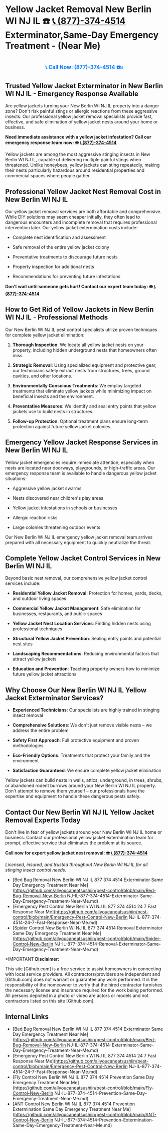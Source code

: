 # Yellow Jacket Removal New Berlin WI NJ IL ☎️ [📞 (877)-374-4514](https://pest-control-4514.netlify.app) Exterminator,Same-Day Emergency Treatment - (Near Me)
# 

<p align="center" style="font-size: 1.2em; font-weight: bold; margin: 20px 0;">
  <a href="https://pest-control-4514.netlify.app" target="_blank" style="color: #007BFF; text-decoration: none;">📞 Call Now: (877)-374-4514 ☎️💧</a>
</p>

## Trusted Yellow Jacket Exterminator in New Berlin WI NJ IL - Emergency Response Available

Are yellow jackets turning your New Berlin WI NJ IL property into a danger zone? Don't risk painful stings or allergic reactions from these aggressive insects. Our professional yellow jacket removal specialists provide fast, effective, and safe elimination of yellow jacket nests around your home or business.

**Need immediate assistance with a yellow jacket infestation? Call our emergency response team now: ☎️ [📞 (877)-374-4514](https://pest-control-4514.netlify.app)**

Yellow jackets are among the most aggressive stinging insects in New Berlin WI NJ IL, capable of delivering multiple painful stings when threatened. Unlike honeybees, yellow jackets can sting repeatedly, making their nests particularly hazardous around residential properties and commercial spaces where people gather.

## Professional Yellow Jacket Nest Removal Cost in New Berlin WI NJ IL

Our yellow jacket removal services are both affordable and comprehensive. While DIY solutions may seem cheaper initially, they often lead to dangerous encounters and incomplete removal that requires professional intervention later. Our yellow jacket extermination costs include:

- Complete nest identification and assessment

- Safe removal of the entire yellow jacket colony

- Preventative treatments to discourage future nests

- Property inspection for additional nests

- Recommendations for preventing future infestations

**Don't wait until someone gets hurt! Contact our expert team today: ☎️ [📞 (877)-374-4514](https://pest-control-4514.netlify.app)**

## How to Get Rid of Yellow Jackets in New Berlin WI NJ IL - Professional Methods

Our New Berlin WI NJ IL pest control specialists utilize proven techniques for complete yellow jacket elimination:

1. **Thorough Inspection**: We locate all yellow jacket nests on your property, including hidden underground nests that homeowners often miss.

2. **Strategic Removal**: Using specialized equipment and protective gear, our technicians safely extract nests from structures, trees, ground cavities, and other locations.

3. **Environmentally Conscious Treatments**: We employ targeted treatments that eliminate yellow jackets while minimizing impact on beneficial insects and the environment.

4. **Preventative Measures**: We identify and seal entry points that yellow jackets use to build nests in structures.

5. **Follow-up Protection**: Optional treatment plans ensure long-term protection against future yellow jacket colonies.

## Emergency Yellow Jacket Response Services in New Berlin WI NJ IL

Yellow jacket emergencies require immediate attention, especially when nests are located near doorways, playgrounds, or high-traffic areas. Our emergency response team is available to handle dangerous yellow jacket situations:

- Aggressive yellow jacket swarms

- Nests discovered near children's play areas

- Yellow jacket infestations in schools or businesses

- Allergic reaction risks

- Large colonies threatening outdoor events

Our New Berlin WI NJ IL emergency yellow jacket removal team arrives prepared with all necessary equipment to quickly neutralize the threat.

## Complete Yellow Jacket Control Services in New Berlin WI NJ IL

Beyond basic nest removal, our comprehensive yellow jacket control services include:

- **Residential Yellow Jacket Removal**: Protection for homes, yards, decks, and outdoor living spaces

- **Commercial Yellow Jacket Management**: Safe elimination for businesses, restaurants, and public spaces

- **Yellow Jacket Nest Location Services**: Finding hidden nests using professional techniques

- **Structural Yellow Jacket Prevention**: Sealing entry points and potential nest sites

- **Landscaping Recommendations**: Reducing environmental factors that attract yellow jackets

- **Education and Prevention**: Teaching property owners how to minimize future yellow jacket attractions

## Why Choose Our New Berlin WI NJ IL Yellow Jacket Exterminator Services?

- **Experienced Technicians**: Our specialists are highly trained in stinging insect removal

- **Comprehensive Solutions**: We don't just remove visible nests – we address the entire problem

- **Safety First Approach**: Full protective equipment and proven methodologies

- **Eco-Friendly Options**: Treatments that protect your family and the environment

- **Satisfaction Guaranteed**: We ensure complete yellow jacket elimination

Yellow jackets can build nests in walls, attics, underground, in trees, shrubs, or abandoned rodent burrows around your New Berlin WI NJ IL property. Don't attempt to remove them yourself – our professionals have the expertise and equipment to handle these dangerous pests safely.

## Contact Our New Berlin WI NJ IL Yellow Jacket Removal Experts Today

Don't live in fear of yellow jackets around your New Berlin WI NJ IL home or business. Contact our professional yellow jacket extermination team for prompt, effective service that eliminates the problem at its source.

**Call now for expert yellow jacket nest removal: ☎️ [📞 (877)-374-4514](https://pest-control-4514.netlify.app)**

*Licensed, insured, and trusted throughout New Berlin WI NJ IL for all stinging insect control needs.*


- [Bed Bug Removal New Berlin WI NJ IL 877 374 4514 Exterminator Same Day Emergency Treatment Near Me](https://github.com/allyoucaneatsushiin/pest-control/blob/main/Bed-Bug-Removal-New-Berlin NJ-IL-877-374-4514-Exterminator-Same-Day-Emergency-Treatment-Near-Me.md)
- [Emergency Pest Control New Berlin WI NJ IL 877 374 4514 24 7 Fast Response Near Me](https://github.com/allyoucaneatsushiin/pest-control/blob/main/Emergency-Pest-Control-New-Berlin NJ-IL-877-374-4514-24-7-Fast-Response-Near-Me.md)
- [Spider Control New Berlin WI NJ IL 877 374 4514 Removal Exterminator Same Day Emergency Treatment Near Me](https://github.com/allyoucaneatsushiin/pest-control/blob/main/Spider-Control-New-Berlin NJ-IL-877-374-4514-Removal-Exterminator-Same-Day-Emergency-Treatment-Near-Me.md)


*IMPORTANT **Disclaimer:**  

This site [Github.com] is a free service to assist homeowners in connecting with local service providers. All contractors/providers are independent and [Github.com] does not warrant or guarantee any work performed. It is the responsibility of the homeowner to verify that the hired contractor furnishes the necessary license and insurance required for the work being performed. All persons depicted in a photo or video are actors or models and not contractors listed on this site [Github.com].


## Internal Links
- [Bed Bug Removal New Berlin WI NJ IL 877 374 4514 Exterminator Same Day Emergency Treatment Near Me](https://github.com/allyoucaneatsushiin/pest-control/blob/main/Bed-Bug-Removal-New-Berlin NJ-IL-877-374-4514-Exterminator-Same-Day-Emergency-Treatment-Near-Me.md)
- [Emergency Pest Control New Berlin WI NJ IL 877 374 4514 24 7 Fast Response Near Me](https://github.com/allyoucaneatsushiin/pest-control/blob/main/Emergency-Pest-Control-New-Berlin NJ-IL-877-374-4514-24-7-Fast-Response-Near-Me.md)
- [Fly Control New Berlin WI NJ IL 877 374 4514 Prevention Same Day Emergency Treatment Near Me](https://github.com/allyoucaneatsushiin/pest-control/blob/main/Fly-Control-New-Berlin NJ-IL-877-374-4514-Prevention-Same-Day-Emergency-Treatment-Near-Me.md)
- [ANT Control New Berlin WI NJ IL 877 374 4514 Prevention Extermination Same Day Emergency Treatment Near Me](https://github.com/allyoucaneatsushiin/pest-control/blob/main/ANT-Control-New-Berlin NJ-IL-877-374-4514-Prevention-Extermination-Same-Day-Emergency-Treatment-Near-Me.md)

